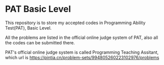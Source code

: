 # PAT Basic Level
This repository is to store my accepted codes in Programming Ability Test(PAT), Basic Level.

All the problems are listed in the official online judge system of PAT, also all the codes can be submitted there. 

PAT's official online judge system is called Programming Teaching Assitant, which url is https://pintia.cn/problem-sets/994805260223102976/problems
